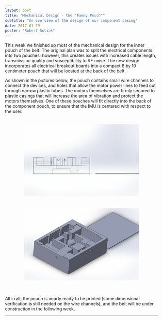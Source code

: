 ```yaml
---
layout: post
title: "Mechanical Design - the 'Fanny Pouch'"
subtitle: "An overview of the design of our component casing"
date: 2017-01-29
poster: "Robert Sosiak"
---
```


This week we finished up most of the mechanical design for the inner pouch of the belt.  The original plan was to split the electrical components into two pouches; however, this creates issues with increased cable length, transmission quality and susceptibility to RF noise.  The new design incorporates all electrical breakout boards into a compact 8 by 10 centimeter pouch that will be located at the back of the belt.

As shown in the pictures below, the pouch contains small wire channels to connect the devices, and holes that allow the motor power lines to feed out through narrow plastic tubes.  The motors themselves are firmly secured to plastic casings that will increase the area of vibration and protect the motors themselves.  One of these pouches will fit directly into the back of the component pouch, to ensure that the IMU is centered with respect to the user.

<div style="display: flex; justify-content: center;">
	<img src="/images/blog/2017-01-29/TheFannyPouch.PNG" alt="" width="75%" height="50%" style="padding:20px" />
</div>

<div style="display: flex; justify-content: center;">
	<img src="/images/blog/2017-01-29/TheFannyPouch_orthographic.PNG" alt="" width="75%" height="50%" style="padding:20px" />
</div>

<br>

All in all, the pouch is nearly ready to be printed (some dimensional verification is still needed on the wire channels), and the belt will be under construction in the following week.

<hr>
